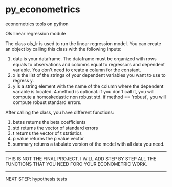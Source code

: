 # py_econometrics
econometrics tools on python 


Ols linear regression module

The class ols_lr is used to run the linear regression model. You can create an object by calling this class with the following inputs:
1. data is your dataframe. The dataframe must be organized with rows equals to observations and columns equal to regressors and dependent variable. You don't need to create a column for the constant.
2. x is the list of the strings of your dependent variables you want to use to regress y.
3. y is a string element with the name of the column where the dependent variable is located.
4.method is optional. if you don't call it, you will compute a homoskedastic non robust std. if method == 'robust', you will compute robust standard errors.

After calling the class, you have different functions:

1. betas returns the beta coefficients
2. std returns the vector of standard errors
3. t returns the vector of t statistics
4. p value returns the p value vector
5. summary returns a tabulate version of the model with all data you need.




*******************************************
THIS IS NOT THE FINAL PROJECT. I WILL ADD STEP BY STEP ALL THE FUNCTIONS THAT YOU NEED FORO YOUR ECONOMETRIC WORK.
*******************************************

NEXT STEP: hypothesis tests
